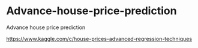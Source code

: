 # Advance-house-price-prediction
Advance house price prediction


https://www.kaggle.com/c/house-prices-advanced-regression-techniques
